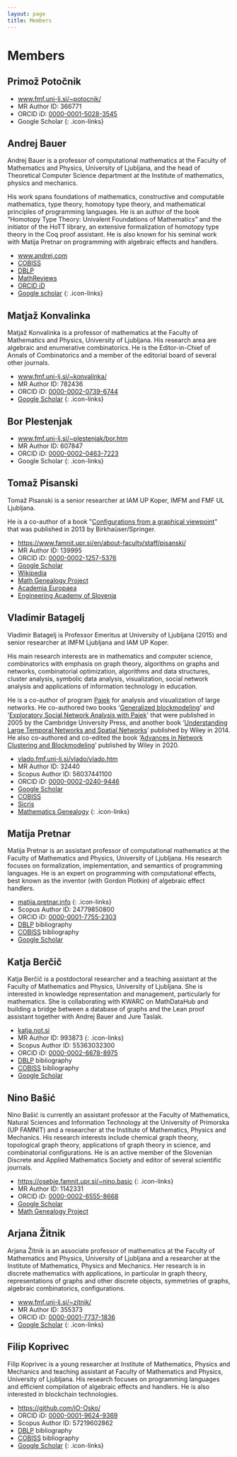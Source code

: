 ```yaml
---
layout: page
title: Members
---
```


# Members

## Primož Potočnik

* <i class="fas fa-home"></i> <a href="https://www.fmf.uni-lj.si/~potocnik/">www.fmf.uni-lj.si/~potocnik/</a>
* MR Author ID: 366771
* ORCID iD: [0000-0001-5028-3545](https://orcid.org/0000-0001-5028-3545)
* Google Scholar
{: .icon-links}

## Andrej Bauer

Andrej Bauer is a professor of computational mathematics at the Faculty of Mathematics and Physics, University of Ljubljana, and the head of Theoretical Computer Science department at the Institute of mathematics, physics and mechanics.

His work spans foundations of mathematics, constructive and computable mathematics, type theory, homotopy type theory, and mathematical principles of programming languages. He is an author of the book “Homotopy Type Theory: Univalent Foundations of Mathematics” and the initiator of the HoTT library, an extensive formalization of homotopy type theory in the Coq proof assistant. He is also known for his seminal work with Matija Pretnar on programming with algebraic effects and handlers.

* <a href="https://www.andrej.com/">www.andrej.com</a>
* [COBISS](https://bib.cobiss.net/biblioweb/direct/si/eng/cris/15854)
* [DBLP](http://dblp.uni-trier.de/pers/hd/b/Bauer:Andrej)
* [MathReviews](http://www.ams.org/mathscinet/search/author.html?mrauthid=640857)
* [ORCID iD](https://orcid.org/0000-0001-5378-0547)
* [Google scholar](https://scholar.google.com/citations?user=gty0SkUAAAAJ&hl=en)
{: .icon-links}

## Matjaž Konvalinka

Matjaž Konvalinka is a professor of mathematics at the Faculty of Mathematics and Physics, University of Ljubljana. His research area are algebraic and enumerative combinatorics. He is the Editor-in-Chief of Annals of Combinatorics and a member of the editorial board of several other journals.


* <i class="fas fa-home"></i> <a href="https://www.fmf.uni-lj.si/~konvalinka/">www.fmf.uni-lj.si/~konvalinka/</a>
* MR Author ID: 782436
* ORCID iD: [0000-0002-0739-6744](https://orcid.org/0000-0002-0739-6744)
* [Google Scholar](https://scholar.google.com/citations?user=JdI5eBwAAAAJ&hl=en)
{: .icon-links}

## Bor Plestenjak

* <i class="fas fa-home"></i> <a href="https://www.fmf.uni-lj.si/~plestenjak/bor.htm">www.fmf.uni-lj.si/~plestenjak/bor.htm</a>
* MR Author ID: 607847
* ORCID iD: [0000-0002-0463-7223](https://orcid.org/0000-0002-0463-7223)
* Google Scholar
{: .icon-links}

## Tomaž Pisanski

Tomaž Pisanski is a senior researcher at IAM UP Koper, IMFM and FMF UL Ljubljana.

He is a co-author of a book "[Configurations from a graphical viewpoint](https://link.springer.com/book/10.1007/978-0-8176-8364-1)" that was published in 2013 by Birkhaüser/Springer.

* <i class="fas fa-home"></i> <a href="https://www.famnit.upr.si/en/about-faculty/staff/pisanski/"></a>https://www.famnit.upr.si/en/about-faculty/staff/pisanski/
* MR Author ID: 139995
* ORCID iD: [0000-0002-1257-5376](https://orcid.org/0000-0002-1257-5376)
* [Google Scholar](https://scholar.google.si/citations?user=BHq3KF4AAAAJ&hl=en)
* [Wikipedia](https://en.wikipedia.org/wiki/Toma%C5%BE_Pisanski)
* [Math Genealogy Project](https://www.mathgenealogy.org/id.php?id=20387)
* [Academia Europaea](https://www.ae-info.org/ae/Member/Pisanski_Toma%C5%BE)
* [Engineering Academy of Slovenia](https://www.ias.si/en/tomaz-pisanski)

## Vladimir Batagelj

Vladimir Batagelj is Professor Emeritus at University of Ljubljana (2015) and senior researcher at IMFM Ljubljana and IAM UP Koper.

His main research interests are in mathematics and computer science, combinatorics with emphasis on graph theory, algorithms on graphs and networks, combinatorial optimization, algorithms and data structures, cluster analysis, symbolic data analysis, visualization, social network analysis and applications of information technology in education. 

He is a co-author of program [Pajek](http://mrvar.fdv.uni-lj.si/pajek/) for analysis and visualization of large networks.
He co-authored two books '[Generalized blockmodeling](https://www.cambridge.org/core/books/generalized-blockmodeling/E9B040215C13C1819EA98F2F932BE0CE)' and '[Exploratory Social Network Analysis with Pajek](https://www.cambridge.org/core/books/exploratory-social-network-analysis-with-pajek/6F8EE2512CB7C6D233DB2DAC3886D4F5)'  that were published in 2005 by the Cambridge University Press, and another book ‘[Understanding Large Temporal Networks and Spatial Networks](https://www.wiley.com/en-us/Understanding+Large+Temporal+Networks+and+Spatial+Networks:+Exploration,+Pattern+Searching,+Visualization+and+Network+Evolution-p-9780470714522)’ published by Wiley in 2014.  He also co-authored and co-edited the book ‘[Advances in Network Clustering and Blockmodeling](https://www.wiley.com/en-ie/Advances+in+Network+Clustering+and+Blockmodeling-p-9781119224709)’ published by Wiley in 2020.

* <i class="fas fa-home"></i> <a href="http://vladowiki.fmf.uni-lj.si/doku.php?id=vlado">[vlado.fmf.uni-lj.si/vlado/vlado.htm](http://vladowiki.fmf.uni-lj.si/doku.php?id=vlado)</a>
* MR Author ID: 32440
* Scopus Author ID: 56037441100
* ORCID iD: [0000-0002-0240-9446](https://orcid.org/0000-0002-0240-9446)
* [Google Scholar](https://scholar.google.com/citations?hl=en&user=H68hVhMAAAAJ)
* [COBISS](https://plus.cobiss.net/cobiss/si/en/bib/search?q=batagelj+vladimir&db=cobib&mat=allmaterials)
* [Sicris](https://cris.cobiss.net/ecris/si/en/researcher/4275)
* [Mathematics Genealogy](https://www.genealogy.math.ndsu.nodak.edu/id.php?id=20389)
{: .icon-links}

## Matija Pretnar

Matija Pretnar is an assistant professor of computational mathematics at the Faculty of Mathematics and Physics, University of Ljubljana. His research focuses on formalization, implementation, and semantics of programming languages. He is an expert on programming with computational effects, best known as the inventor (with Gordon Plotkin) of algebraic effect handlers.

* <i class="fas fa-home"></i> <a href="https://matija.pretnar.info">matija.pretnar.info</a>
{: .icon-links}
* Scopus Author ID: 24779850800
* ORCID iD: [0000-0001-7755-2303](https://orcid.org/0000-0001-7755-2303)
* [DBLP](http://dblp.uni-trier.de/pers/hy/p/Pretnar:Matija) bibliography
* [COBISS](https://bib.cobiss.net/biblioweb/biblio/si/slv/cris/32320) bibliography
* [Google Scholar](https://scholar.google.com/citations?user=VbovIwwAAAAJ)

## Katja Berčič

Katja Berčič is a postdoctoral researcher and a teaching assistant at the Faculty of Mathematics and Physics, University of Ljubljana. She is interested in knowledge representation and management, particularly for mathematics. She is collaborating with KWARC on MathDataHub and building a bridge between a database of graphs and the Lean proof assistant together with Andrej Bauer and Jure Taslak.

* <i class="fas fa-home"></i> <a href="http://katja.not.si">katja.not.si</a>
* MR Author ID: 993873
{: .icon-links}
* Scopus Author ID: 55363032300
* ORCID iD: [0000-0002-6678-8975](https://orcid.org/0000-0002-6678-8975)
* [DBLP](https://dblp.uni-trier.de/pid/120/1392.html) bibliography
* [COBISS](https://bib.cobiss.net/biblioweb/biblio/si/slv/cris/33231) bibliography
* [Google Scholar](https://scholar.google.com/citations?user=81U2ZcIAAAAJ)

## Nino Bašić

Nino Bašić is currently an assistant professor at the Faculty of Mathematics, Natural Sciences and Information Technology at the University of Primorska (UP FAMNIT) and a researcher at the Institute of Mathematics, Physics and Mechanics. His research interests include chemical graph theory, topological graph theory, applications of graph theory in science, and combinatorial configurations. He is an active member of the Slovenian Discrete and Applied Mathematics Society and editor of several scientific journals.

* <i class="fas fa-home"></i> <a href="https://osebje.famnit.upr.si/~nino.basic">https://osebje.famnit.upr.si/~nino.basic</a>
{: .icon-links}
* MR Author ID: 1142331
* ORCID iD: [0000-0002-6555-8668](https://orcid.org/0000-0002-6555-8668)
* [Google Scholar](https://scholar.google.com/citations?user=27ZHS2AAAAAJ)
* [Math Genealogy Project](https://www.mathgenealogy.org/id.php?id=204905)

## Arjana Žitnik


Arjana Žitnik is an associate professor of mathematics at the Faculty of Mathematics and Physics, University of Ljubljana and a researcher at the Institute of Mathematics, Physics and  Mechanics. Her research is in discrete mathematics with applications, in particular in graph theory, representations of graphs and other discrete objects, symmetries of graphs, algebraic combinatorics, configurations. 

* <i class="fas fa-home"></i> <a href="https://www.fmf.uni-lj.si/~zitnik/">www.fmf.uni-lj.si/~zitnik/</a>
* MR Author ID: 355373
* ORCID iD: [0000-0001-7737-1836](https://orcid.org/0000-0001-7737-1836)
* [Google Scholar](https://scholar.google.com/citations?user=FWeMsk8AAAAJ)
{: .icon-links}


## Filip Koprivec

Filip Koprivec is a young researcher at Institute of Mathematics, Physics and Mechanics and teaching assistant at Faculty of Mathematics and Physics, University of Ljubljana. His research focuses on programming languages and efficient compilation of algebraic effects and handlers. He is also interested in blockchain technologies.

* <i class="fas fa-home"></i> <a href="https://github.com/jO-Osko/">https://github.com/jO-Osko/</a>
* ORCID iD: [0000-0001-9624-9369](https://orcid.org/0000-0001-9624-9369)
* Scopus Author ID: 57219602862
* [DBLP](https://dblp.uni-trier.de/pid/281/2015.html) bibliography
* [COBISS](https://bib.cobiss.net/biblioweb/biblio/si/slv/conor/235638115) bibliography
* [Google Scholar](https://scholar.google.com/citations?user=5sT3DU4AAAAJ)
{: .icon-links}



